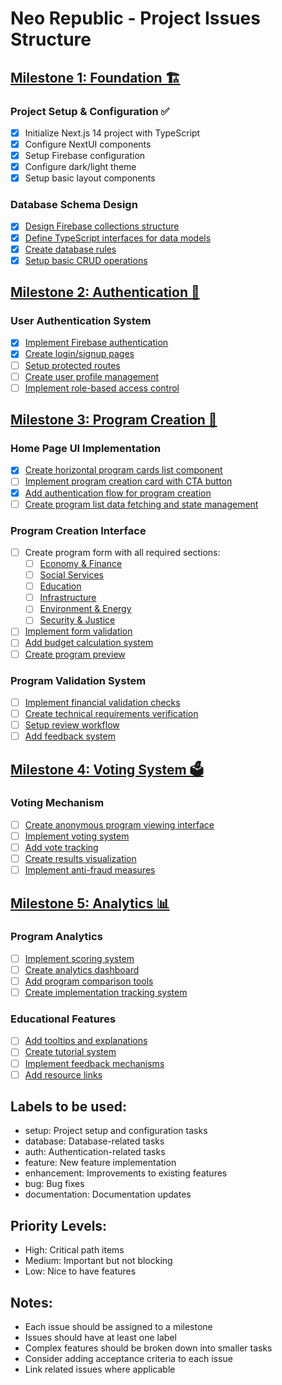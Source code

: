 # Neo Republic - Project Issues Structure

## [Milestone 1: Foundation 🏗️](https://github.com/ludorival/neo-republic/milestone/1)

### Project Setup & Configuration ✅
- [x] Initialize Next.js 14 project with TypeScript
- [x] Configure NextUI components
- [x] Setup Firebase configuration
- [x] Configure dark/light theme
- [x] Setup basic layout components

### Database Schema Design
- [x] [Design Firebase collections structure](https://github.com/ludorival/neo-republic/issues/7)
- [x] [Define TypeScript interfaces for data models](https://github.com/ludorival/neo-republic/issues/8)
- [x] [Create database rules](https://github.com/ludorival/neo-republic/issues/9)
- [x] [Setup basic CRUD operations](https://github.com/ludorival/neo-republic/issues/10)

## [Milestone 2: Authentication 🔐](https://github.com/ludorival/neo-republic/milestone/2)

### User Authentication System
- [x] [Implement Firebase authentication](https://github.com/ludorival/neo-republic/issues/11)
- [x] [Create login/signup pages](https://github.com/ludorival/neo-republic/issues/12)
- [ ] [Setup protected routes](https://github.com/ludorival/neo-republic/issues/13)
- [ ] [Create user profile management](https://github.com/ludorival/neo-republic/issues/14)
- [ ] [Implement role-based access control](https://github.com/ludorival/neo-republic/issues/15)

## [Milestone 3: Program Creation 📝](https://github.com/ludorival/neo-republic/milestone/3)

### Home Page UI Implementation
- [x] [Create horizontal program cards list component](https://github.com/ludorival/neo-republic/issues/33)
- [ ] [Implement program creation card with CTA button](https://github.com/ludorival/neo-republic/issues/34)
- [x] [Add authentication flow for program creation](https://github.com/ludorival/neo-republic/issues/35)
- [ ] [Create program list data fetching and state management](https://github.com/ludorival/neo-republic/issues/36)

### Program Creation Interface
- [ ] Create program form with all required sections:
  - [ ] [Economy & Finance](https://github.com/ludorival/neo-republic/issues/16)
  - [ ] [Social Services](https://github.com/ludorival/neo-republic/issues/17)
  - [ ] [Education](https://github.com/ludorival/neo-republic/issues/18)
  - [ ] [Infrastructure](https://github.com/ludorival/neo-republic/issues/19)
  - [ ] [Environment & Energy](https://github.com/ludorival/neo-republic/issues/20)
  - [ ] [Security & Justice](https://github.com/ludorival/neo-republic/issues/21)
- [ ] [Implement form validation](https://github.com/ludorival/neo-republic/issues/22)
- [ ] [Add budget calculation system](https://github.com/ludorival/neo-republic/issues/23)
- [ ] [Create program preview](https://github.com/ludorival/neo-republic/issues/24)

### Program Validation System
- [ ] [Implement financial validation checks](https://github.com/ludorival/neo-republic/issues/25)
- [ ] [Create technical requirements verification](https://github.com/ludorival/neo-republic/issues/26)
- [ ] [Setup review workflow](https://github.com/ludorival/neo-republic/issues/27)
- [ ] [Add feedback system](https://github.com/ludorival/neo-republic/issues/28)

## [Milestone 4: Voting System 🗳️](https://github.com/ludorival/neo-republic/milestone/4)

### Voting Mechanism
- [ ] [Create anonymous program viewing interface](https://github.com/ludorival/neo-republic/issues/29)
- [ ] [Implement voting system](https://github.com/ludorival/neo-republic/issues/30)
- [ ] [Add vote tracking](https://github.com/ludorival/neo-republic/issues/31)
- [ ] [Create results visualization](https://github.com/ludorival/neo-republic/issues/32)
- [ ] [Implement anti-fraud measures](https://github.com/ludorival/neo-republic/issues/33)

## [Milestone 5: Analytics 📊](https://github.com/ludorival/neo-republic/milestone/5)

### Program Analytics
- [ ] [Implement scoring system](https://github.com/ludorival/neo-republic/issues/34)
- [ ] [Create analytics dashboard](https://github.com/ludorival/neo-republic/issues/35)
- [ ] [Add program comparison tools](https://github.com/ludorival/neo-republic/issues/36)
- [ ] [Create implementation tracking system](https://github.com/ludorival/neo-republic/issues/37)

### Educational Features
- [ ] [Add tooltips and explanations](https://github.com/ludorival/neo-republic/issues/38)
- [ ] [Create tutorial system](https://github.com/ludorival/neo-republic/issues/39)
- [ ] [Implement feedback mechanisms](https://github.com/ludorival/neo-republic/issues/40)
- [ ] [Add resource links](https://github.com/ludorival/neo-republic/issues/41)

## Labels to be used:
- setup: Project setup and configuration tasks
- database: Database-related tasks
- auth: Authentication-related tasks
- feature: New feature implementation
- enhancement: Improvements to existing features
- bug: Bug fixes
- documentation: Documentation updates

## Priority Levels:
- High: Critical path items
- Medium: Important but not blocking
- Low: Nice to have features

## Notes:
- Each issue should be assigned to a milestone
- Issues should have at least one label
- Complex features should be broken down into smaller tasks
- Consider adding acceptance criteria to each issue
- Link related issues where applicable
